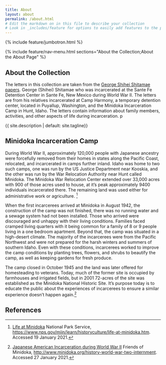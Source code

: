 ```yaml
---
title: About
layout: about
permalink: /about.html
# Edit the markdown on in this file to describe your collection
# Look in _includes/feature for options to easily add features to the page
---
```


{% include feature/jumbotron.html %} 

{% include feature/nav-menu.html sections="About the Collection;About the About Page" %}

## About the Collection

The letters in this collection are taken from the [George Shihei Shitamae papers](https://archiveswest.orbiscascade.org/ark:/80444/xv302637/). George (Shihei) Shitamae who was incarcerated at the Sante Fe Detention Center in Sante Fe, New Mexico during World War II. The letters are from his relatives incarcerated at Camp Harmony, a temporary detention center, located in Puyallup, Washington, and the Minidoka Incarceration Camp in Hunt, Idaho. The letters contain information about family members, activities, and other aspects of life during incarceration. p

{{ site.description | default: site.tagline}}

## Minidoka Incarceration Camp

During World War II, approximately 120,000 people with Japanese ancestry were forcefully removed from their homes in states along the Pacific Coast, relocated, and incarcerated in camps further inland. Idaho was home to two such camps, one was run by the US Justice Department near Kooskia, and the other was run by the War Relocation Authority near Hunt called Minidoka. The Minidoka War Relocation Center extended over 33,000 acres with 900 of those acres used to house, at it’s peak approximately 9400 individuals incarcerated there. The remaining land was used either for administrative work or agriculture. [^1]

When the first incarcerees arrived at Minidoka in August 1942, the construction of the camp was not finished, there was no running water and a sewage system had not been installed. Those who arrived were discouraged and unhappy with their living conditions. Families faced cramped living quarters with it being common for a family of 8 or 9 people living in a one bedroom apartment. Beyond that, the camp was situated in a high-desert climate. The majority of the incarcerees were from the Pacific Northwest and were not prepared for the harsh winters and summers of southern Idaho. Even with these conditions, incarcerees worked to improve the camp conditions by planting trees, flowers, and shrubs to beautify the camp, as well as keeping gardens for fresh produce.

The camp closed in October 1945 and the land was later offered for homesteading to veterans. Today, much of the former site is occupied by farmhouses and irrigated fields, but in 2001 72-acres of the site was established as the Minidoka National Historic Site. It’s purpose today is to educate the public about the experiences of incarcerees to ensure a similar experience doesn’t happen again.[^2]


## References

[^1]: [Life at Minidoka](https://perma.cc/EWJ2-K45T) National Park Service, https://www.nps.gov/miin/learn/historyculture/life-at-minidoka.htm. Accessed 19 January 2021.

[^2]: [Japanese American Incarceration during World War II](https://perma.cc/7962-PWMB) Friends of Minidoka, http://www.minidoka.org/history-world-war-two-internment. Accessed 27 January 2021.



